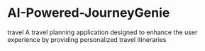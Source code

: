 # AI-Powered-JourneyGenie
travel A travel planning application designed to enhance the user experience by providing personalized travel itineraries
